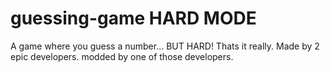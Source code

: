 # guessing-game HARD MODE
A game where you guess a number... BUT HARD!
Thats it really.
Made by 2 epic developers.
modded by one of those developers.
